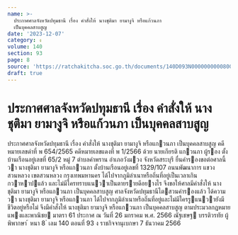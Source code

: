 ```yaml
---
name: >-
  ประกาศศาลจังหวัดปทุมธานี เรื่อง คำสั่งให้ นางชุติมา ยามางูจิ หรือแก้วนภา
  เป็นบุคคลสาบสูญ
date: '2023-12-07'
category: ง
volume: 140
section: 93
page: 8
source: 'https://ratchakitcha.soc.go.th/documents/140D093N0000000000800.pdf'
draft: true
---
```


# ประกาศศาลจังหวัดปทุมธานี เรื่อง คำสั่งให้ นางชุติมา ยามางูจิ หรือแก้วนภา เป็นบุคคลสาบสูญ

ประกาศศาลจังหวัดปทุมธานี เรื่อง คําสั่งให้ นางชุติมา ยามางูจิ หรือแกวนภา เป็นบุคคลสาบสูญ คดีหมายเลขดําที่ พ 654/2565 คดีหมายเลขแดงที่ พ 1/2566 ด้วย นายเกียรติ แกวนภา ผู้รอง ตั้งบ้านเรือนอยู่เลขที่ 65/2 หมู่ 7 ตําบลคําพราน อําเภอวังมวง จังหวัดสระบุรี ยื่นคํารองขอต่อศาลนี้วา นางชุติมา ยามางูจิ หรือแกวนภา ตั้งบ้านเรือนอยู่เลขที่ 1329/107 ถนนพัฒนาการ แขวงสวนหลวง เขตสวนหลวง กรุงเทพมหานคร ได้ไปจากภูมิลําเนาหรือถิ่นที่อยู่เป็นเวลาเกินกวาหาปแล้ว และไม่มีใครทราบแนวาเป็นตายรายดีอยางไร จึงขอให้ศาลมีคําสั่งให้ นางชุติมา ยามางูจิ หรือแกวนภา เป็นบุคคลสาบสูญ ศาลจังหวัดปทุมธานีไตสวนคํารองแล้ว ได้ความวา นางชุติมา ยามางูจิ หรือแกวนภา ได้ไปจากภูมิลําเนาหรือถิ่นที่อยู่และไม่มีใครรูแนวายังมีชีวิตอยู่หรือไม่ จึงมีคําสั่งให้ นางชุติมา ยามางูจิ หรือแกวนภา เป็นบุคคลสาบสูญ ตามประมวลกฎหมายแพงและพาณิชย มาตรา 61 ประกาศ ณ วันที่ 26 มกราคม พ.ศ. 2566 ณัฐเชษฐ บรรติวรทัย ผู้พิพากษา ้ หนา 8 ่ เลม 140 ตอนที่ 93 ง ราชกิจจานุเบกษา 7 ธันวาคม 2566
